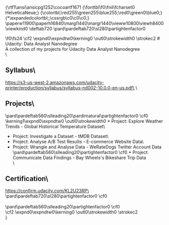 {\rtf1\ansi\ansicpg1252\cocoartf1671
{\fonttbl\f0\fnil\fcharset0 HelveticaNeue;}
{\colortbl;\red255\green255\blue255;\red0\green0\blue0;}
{\*\expandedcolortbl;;\cssrgb\c0\c0\c0;}
\paperw11900\paperh16840\margl1440\margr1440\vieww10800\viewh8400\viewkind0
\deftab720
\pard\pardeftab720\sl280\partightenfactor0

\f0\fs24 \cf2 \expnd0\expndtw0\kerning0
\outl0\strokewidth0 \strokec2 # Udacity: Data Analyst Nanodegree\
A collection of my projects for Udacity Data Analyst Nanodegree\
\
## Syllabus\
https://s3-us-west-2.amazonaws.com/udacity-printer/production/syllabus/syllabus-nd002-10.0.0-en-us.pdf\
\
## Projects\
\pard\pardeftab560\slleading20\pardirnatural\partightenfactor0
\cf0 \kerning1\expnd0\expndtw0 \outl0\strokewidth0 * Project: Explore Weather Trends - Global Historical Temperature Dataset\
* Project: Investigate a Dataset - tMDB Dataset\
* Project: Analyse A/B Test Results - E-commerce Website Data\
* Project: Wrangle and Analyse Data - WeRateDogs Twitter Account Data\
\pard\pardeftab560\slleading20\partightenfactor0
\cf0 * Project: Communicate Data Findings - Bay Wheels's Bikeshare Trip Data\
\
## Certification\
https://confirm.udacity.com/KL2U23RP\
\pard\pardeftab720\sl280\partightenfactor0
\cf0 \
\
\pard\pardeftab560\slleading20\partightenfactor0
\cf0 \
\cf2 \expnd0\expndtw0\kerning0
\outl0\strokewidth0 \strokec2 \
}
